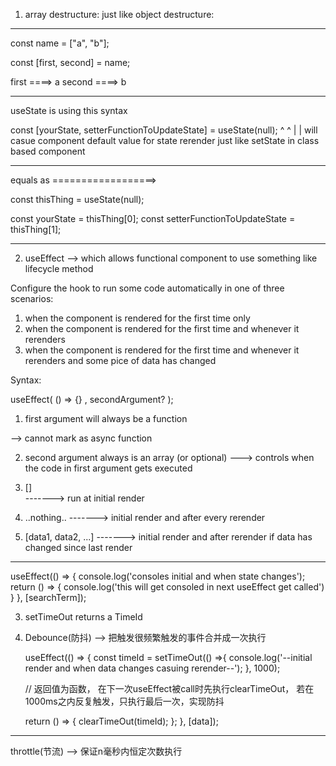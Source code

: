 1. array destructure:
just like object destructure:
---------------------
const name = ["a", "b"];

const [first, second] = name;

first ====> a
second ====> b

----------------------

useState is using this syntax

const [yourState, setterFunctionToUpdateState] = useState(null);
                            ^                         ^
                            |                         |
                  will casue component         default value for state
                  rerender just like 
                  setState in 
                  class based component

-------------------
equals as ==================>

const thisThing = useState(null);

const yourState = thisThing[0];
const setterFunctionToUpdateState = thisThing[1];

--------------------------------

2. useEffect  --> 
which allows functional component to use something like lifecycle method

Configure the hook to run some code automatically in one of three scenarios:
 1. when the component is rendered for the first time only
 2. when the component is rendered for the first time and whenever it rerenders
 3. when the component is rendered for the first time and whenever it rerenders and some pice of data has changed

Syntax:

useEffect( () => {} , secondArgument? );

 1. first argument will always be a function 

 --> cannot mark as async function

 2. second argument always is an array (or optional) 
 ---> controls when the code in first argument gets executed
   
   1. []  
   -------> run at initial render

   2. ..nothing..
   -------> initial render and after every rerender

   3. [data1, data2, ...] 
   -------> initial render and after rerender if data has changed since last render

   -----------------------------

   useEffect(() => {
    console.log('consoles initial and when state changes');
    return () => {
      console.log('this will get consoled in next useEffect get called')
    }
  }, [searchTerm]);


3. setTimeOut returns a TimeId
   
4. Debounce(防抖) --> 把触发很频繁触发的事件合并成一次执行

    useEffect(() => {
      const timeId = setTimeOut(() =>{
        console.log('--initial render and when data changes casuing rerender--');
      }, 1000);

      //  返回值为函数， 在下一次useEffect被call时先执行clearTimeOut，
      若在1000ms之内反复触发，只执行最后一次，实现防抖
    
      return () => {
        clearTimeOut(timeId);
      };
    }, [data]);

  -----------------------------------------

   throttle(节流) --> 保证n毫秒内恒定次数执行

